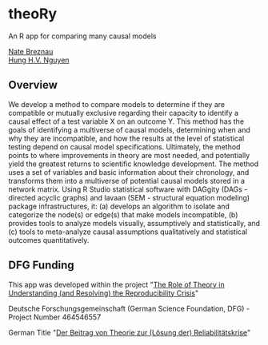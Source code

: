 # theoRy
An R app for comparing many causal models

[Nate Breznau](https://sites.google.com/site/nbreznau/) <br>
[Hung H.V. Nguyen](https://orcid.org/0000-0001-9496-6217) <br>

## Overview

We develop a method to compare models to determine if they are compatible or mutually exclusive regarding their capacity to identify a causal effect of a test variable X on an outcome Y. This method has the goals of identifying a multiverse of causal models, determining when and why they are incompatible, and how the results at the level of statistical testing depend on causal model specifications. Ultimately, the method points to where improvements in theory are most needed, and potentially yield the greatest returns to scientific knowledge development. The method uses a set of variables and basic information about their chronology, and transforms them into a multiverse of potential causal models stored in a network matrix. Using R Studio statistical software with DAGgity (DAGs - directed acyclic graphs) and lavaan (SEM - structural equation modeling) package infrastructures, it: (a) develops an algorithm to isolate and categorize the node(s) or edge(s) that make models incompatible, (b) provides tools to analyze models visually, assumptively and statistically, and (c) tools to meta-analyze causal assumptions qualitatively and statistical outcomes quantitatively.

## DFG Funding

This app was developed within the project "[The Role of Theory in Understanding (and Resolving) the Reproducibility Crisis](https://gepris.dfg.de/gepris/projekt/464546557?language=en)"

Deutsche Forschungsgemeinschaft (German Science Foundation, DFG) - Project Number 464546557

German Title "[Der Beitrag von Theorie zur (Lösung der) Reliabilitätskrise](https://gepris.dfg.de/gepris/projekt/464546557)"

